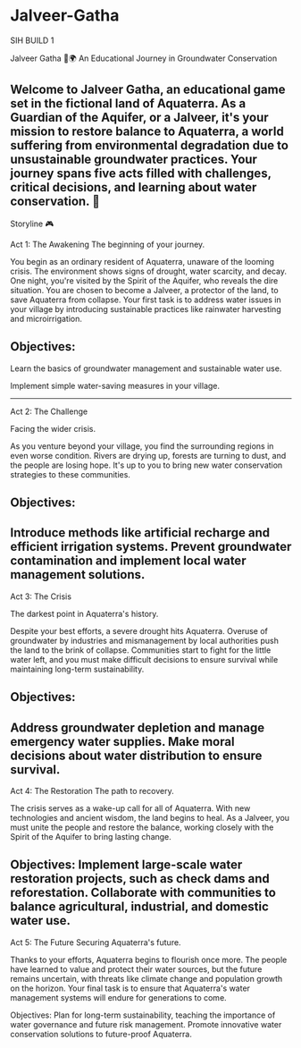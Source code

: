 # Jalveer-Gatha
SIH BUILD 1 


Jalveer Gatha 🌊🌍
An Educational Journey in Groundwater Conservation

Welcome to Jalveer Gatha, an educational game set in the fictional land of Aquaterra. As a Guardian of the Aquifer, or a Jalveer, it's your mission to restore balance to Aquaterra, a world suffering from environmental degradation due to unsustainable groundwater practices. Your journey spans five acts filled with challenges, critical decisions, and learning about water conservation. 🌱
----------------------------------------------------------------------------------------------------------------------------------------------------------------------------------------------------------------------
Storyline 🎮


Act 1: The Awakening
The beginning of your journey.

You begin as an ordinary resident of Aquaterra, unaware of the looming crisis. The environment shows signs of drought, water scarcity, and decay. One night, you're visited by the Spirit of the Aquifer, who reveals the dire situation. You are chosen to become a Jalveer, a protector of the land, to save Aquaterra from collapse. Your first task is to address water issues in your village by introducing sustainable practices like rainwater harvesting and microirrigation.

Objectives:
-----------
Learn the basics of groundwater management and sustainable water use.

Implement simple water-saving measures in your village.


---------------------------------------------------------------------------------------------------------------------------------------------------------------------------------------------------------------------------
Act 2: The Challenge

Facing the wider crisis.

As you venture beyond your village, you find the surrounding regions in even worse condition. Rivers are drying up, forests are turning to dust, and the people are losing hope. It's up to you to bring new water conservation strategies to these communities.

Objectives:
-----------
Introduce methods like artificial recharge and efficient irrigation systems.
Prevent groundwater contamination and implement local water management solutions.
---------------------------------------------------------------------------------------------------------------------------------------------------------------------------------------------------------------------------
Act 3: The Crisis

The darkest point in Aquaterra's history.

Despite your best efforts, a severe drought hits Aquaterra. Overuse of groundwater by industries and mismanagement by local authorities push the land to the brink of collapse. Communities start to fight for the little water left, and you must make difficult decisions to ensure survival while maintaining long-term sustainability.

Objectives:
-----------
Address groundwater depletion and manage emergency water supplies.
Make moral decisions about water distribution to ensure survival.
---------------------------------------------------------------------------------------------------------------------------------------------------------------------------------------------------------------------------
Act 4: The Restoration
The path to recovery.

The crisis serves as a wake-up call for all of Aquaterra. With new technologies and ancient wisdom, the land begins to heal. As a Jalveer, you must unite the people and restore the balance, working closely with the Spirit of the Aquifer to bring lasting change.

Objectives:
Implement large-scale water restoration projects, such as check dams and reforestation.
Collaborate with communities to balance agricultural, industrial, and domestic water use.
---------------------------------------------------------------------------------------------------------------------------------------------------------------------------------------------------------------------------
Act 5: The Future
Securing Aquaterra's future.

Thanks to your efforts, Aquaterra begins to flourish once more. The people have learned to value and protect their water sources, but the future remains uncertain, with threats like climate change and population growth on the horizon. Your final task is to ensure that Aquaterra's water management systems will endure for generations to come.

Objectives:
Plan for long-term sustainability, teaching the importance of water governance and future risk management.
Promote innovative water conservation solutions to future-proof Aquaterra.
